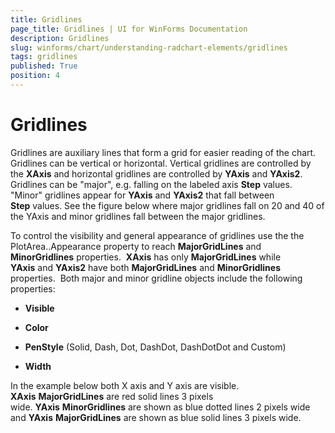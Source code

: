 ```yaml
---
title: Gridlines
page_title: Gridlines | UI for WinForms Documentation
description: Gridlines
slug: winforms/chart/understanding-radchart-elements/gridlines
tags: gridlines
published: True
position: 4
---
```


# Gridlines



Gridlines are auxiliary lines that form a grid for easier reading of the chart. Gridlines can be vertical or horizontal. Vertical gridlines are controlled by the __XAxis__ and horizontal gridlines are controlled by __YAxis__ and __YAxis2__. Gridlines can be "major", e.g. falling on the labeled axis __Step__ values.  "Minor" gridlines appear for __YAxis__ and __YAxis2__ that fall between __Step__ values. See the figure below where major gridlines fall on 20 and 40 of the YAxis and minor gridlines fall between the major gridlines. 

To control the visibility and general appearance of gridlines use the the PlotArea.<axis>.Appearance property to reach __MajorGridLines__ and __MinorGridlines__ properties.  __XAxis__ has only __MajorGridLines__ while __YAxis__ and __YAxis2__ have both __MajorGridLines__ and __MinorGridlines__ properties.  Both major and minor gridline objects include the following properties: 

* __Visible__ 

* __Color__

* __PenStyle__ (Solid, Dash, Dot, DashDot, DashDotDot and Custom) 

* __Width__

In the example below both X axis and Y axis are visible.  __XAxis__ __MajorGridLines__ are red solid lines 3 pixels wide. __YAxis__ __MinorGridlines__ are shown as blue dotted lines 2 pixels wide and __YAxis__ __MajorGridLines__ are shown as blue solid lines 3 pixels wide.
